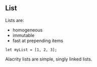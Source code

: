 [//]: # (title: List & Array)

## List

Lists are:

- homogeneous
- immutable
- fast at prepending items

```alacrity
let myList = [1, 2, 3];
```

Alacrity lists are simple, singly linked lists.
